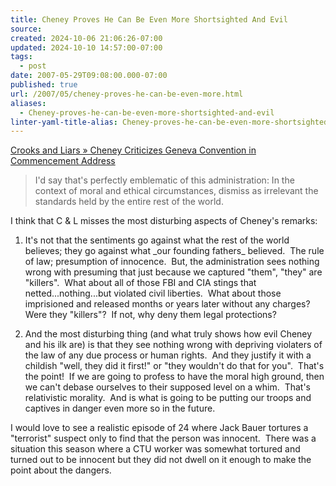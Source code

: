 ```yaml
---
title: Cheney Proves He Can Be Even More Shortsighted And Evil
source: 
created: 2024-10-06 21:06:26-07:00
updated: 2024-10-10 14:57:00-07:00
tags:
  - post
date: 2007-05-29T09:08:00.000-07:00
published: true
url: /2007/05/cheney-proves-he-can-be-even-more.html
aliases:
  - Cheney-proves-he-can-be-even-more-shortsighted-and-evil
linter-yaml-title-alias: Cheney-proves-he-can-be-even-more-shortsighted-and-evil
---
```



[Crooks and Liars » Cheney Criticizes Geneva Convention in Commencement Address](https://www.crooksandliars.com/2007/05/27/cheney-criticizes-geneva-convention-in-commencement-address/)  

> I'd say that's perfectly emblematic of this administration: In the context of moral and ethical circumstances, dismiss as irrelevant the standards held by the entire rest of the world.

  
I think that C & L misses the most disturbing aspects of Cheney's remarks:   
  

1.  It's not that the sentiments go against what the rest of the world believes; they go against what \_our founding fathers\_ believed.  The rule of law; presumption of innocence.  But, the administration sees nothing wrong with presuming that just because we captured "them", "they" are "killers".  What about all of those FBI and CIA stings that netted...nothing...but violated civil liberties.  What about those imprisioned and released months or years later without any charges?  Were they "killers"?  If not, why deny them legal protections?   
    
2.  And the most disturbing thing (and what truly shows how evil Cheney and his ilk are) is that they see nothing wrong with depriving violaters of the law of any due process or human rights.  And they justify it with a childish "well, they did it first!" or "they wouldn't do that for you".  That's the point!  If we are going to profess to have the moral high ground, then we can't debase ourselves to their supposed level on a whim.  That's relativistic morality.  And is what is going to be putting our troops and captives in danger even more so in the future.  
    

I would love to see a realistic episode of 24 where Jack Bauer tortures a "terrorist" suspect only to find that the person was innocent.  There was a situation this season where a CTU worker was somewhat tortured and turned out to be innocent but they did not dwell on it enough to make the point about the dangers.